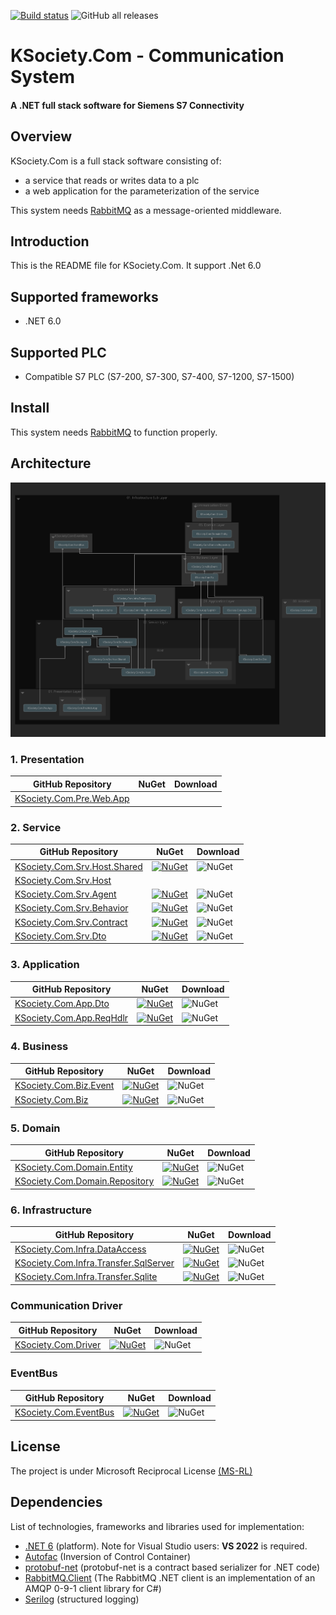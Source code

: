 [![Build status](https://ci.appveyor.com/api/projects/status/vw2wblpsxwihbuoo?svg=true)](https://ci.appveyor.com/project/maniglia/ksociety-com)
![GitHub all releases](https://img.shields.io/github/downloads/K-Society/KSociety.Com/total)
# KSociety.Com - Communication System
#### A .NET full stack software for Siemens S7 Connectivity

## Overview

KSociety.Com is a full stack software consisting of:
- a service that reads or writes data to a plc
- a web application for the parameterization of the service

This system needs [RabbitMQ](https://github.com/K-Society/KSociety.RabbitMQ.Install/releases) as a message-oriented middleware.

## Introduction

This is the README file for KSociety.Com. It support .Net 6.0

## Supported frameworks

+ .NET 6.0

## Supported PLC

+ Compatible S7 PLC (S7-200, S7-300, S7-400, S7-1200, S7-1500)

## Install

This system needs [RabbitMQ](https://github.com/K-Society/KSociety.RabbitMQ.Install/releases) to function properly.

## Architecture

![Image of Architecture](https://github.com/K-Society/KSociety.Com/blob/experimental/docs/Architecture_view_for_KSociety.Com.png)

### 1. Presentation
| GitHub Repository | NuGet | Download |
| ------------- | ------------- | ------------- |
| [KSociety.Com.Pre.Web.App](https://github.com/K-Society/KSociety.Com/tree/master/Src/01/01/Web/KSociety.Com.Pre.Web.App) |  |  |

### 2. Service
| GitHub Repository | NuGet | Download |
| ------------- | ------------- | ------------- |
| [KSociety.Com.Srv.Host.Shared](https://github.com/K-Society/KSociety.Com/tree/master/Src/01/02/Host/KSociety.Com.Srv.Host.Shared) | [![NuGet](https://img.shields.io/nuget/v/KSociety.Com.Srv.Host.Shared)](https://www.nuget.org/packages/KSociety.Com.Srv.Host.Shared) | ![NuGet](https://img.shields.io/nuget/dt/KSociety.Com.Srv.Host.Shared) |
| [KSociety.Com.Srv.Host](https://github.com/K-Society/KSociety.Com/tree/master/Src/01/02/Host/KSociety.Com.Srv.Host) |  |  |
| [KSociety.Com.Srv.Agent](https://github.com/K-Society/KSociety.Com/tree/master/Src/01/02/KSociety.Com.Srv.Agent) | [![NuGet](https://img.shields.io/nuget/v/KSociety.Com.Srv.Agent)](https://www.nuget.org/packages/KSociety.Com.Srv.Agent) | ![NuGet](https://img.shields.io/nuget/dt/KSociety.Com.Srv.Agent) |
| [KSociety.Com.Srv.Behavior](https://github.com/K-Society/KSociety.Com/tree/master/Src/01/02/KSociety.Com.Srv.Behavior) | [![NuGet](https://img.shields.io/nuget/v/KSociety.Com.Srv.Behavior)](https://www.nuget.org/packages/KSociety.Com.Srv.Behavior) | ![NuGet](https://img.shields.io/nuget/dt/KSociety.Com.Srv.Behavior) |
| [KSociety.Com.Srv.Contract](https://github.com/K-Society/KSociety.Com/tree/master/Src/01/02/KSociety.Com.Srv.Contract) | [![NuGet](https://img.shields.io/nuget/v/KSociety.Com.Srv.Contract)](https://www.nuget.org/packages/KSociety.Com.Srv.Contract) | ![NuGet](https://img.shields.io/nuget/dt/KSociety.Com.Srv.Contract) |
| [KSociety.Com.Srv.Dto](https://github.com/K-Society/KSociety.Com/tree/master/Src/01/02/KSociety.Com.Srv.Dto) | [![NuGet](https://img.shields.io/nuget/v/KSociety.Com.Srv.Dto)](https://www.nuget.org/packages/KSociety.Com.Srv.Dto) | ![NuGet](https://img.shields.io/nuget/dt/KSociety.Com.Srv.Dto) |

### 3. Application
| GitHub Repository | NuGet | Download |
| ------------- | ------------- | ------------- |
| [KSociety.Com.App.Dto](https://github.com/K-Society/KSociety.Com/tree/master/Src/01/03/KSociety.Com.App.Dto) | [![NuGet](https://img.shields.io/nuget/v/KSociety.Com.App.Dto)](https://www.nuget.org/packages/KSociety.Com.App.Dto) | ![NuGet](https://img.shields.io/nuget/dt/KSociety.Com.App.Dto) |
| [KSociety.Com.App.ReqHdlr](https://github.com/K-Society/KSociety.Com/tree/master/Src/01/03/KSociety.Com.App.ReqHdlr) | [![NuGet](https://img.shields.io/nuget/v/KSociety.Com.App.ReqHdlr)](https://www.nuget.org/packages/KSociety.Com.App.ReqHdlr) | ![NuGet](https://img.shields.io/nuget/dt/KSociety.Com.App.ReqHdlr) |

### 4. Business
| GitHub Repository | NuGet | Download |
| ------------- | ------------- | ------------- |
| [KSociety.Com.Biz.Event](https://github.com/K-Society/KSociety.Com/tree/master/Src/01/04/KSociety.Com.Biz.Event) | [![NuGet](https://img.shields.io/nuget/v/KSociety.Com.Biz.Event)](https://www.nuget.org/packages/KSociety.Com.Biz.Event) | ![NuGet](https://img.shields.io/nuget/dt/KSociety.Com.Biz.Event) |
| [KSociety.Com.Biz](https://github.com/K-Society/KSociety.Com/tree/master/Src/01/04/KSociety.Com.Biz) | [![NuGet](https://img.shields.io/nuget/v/KSociety.Com.Biz)](https://www.nuget.org/packages/KSociety.Com.Biz) | ![NuGet](https://img.shields.io/nuget/dt/KSociety.Com.Biz) |

### 5. Domain
| GitHub Repository | NuGet | Download |
| ------------- | ------------- | ------------- |
| [KSociety.Com.Domain.Entity](https://github.com/K-Society/KSociety.Com/tree/master/Src/01/05/KSociety.Com.Domain.Entity) | [![NuGet](https://img.shields.io/nuget/v/KSociety.Com.Domain.Entity)](https://www.nuget.org/packages/KSociety.Com.Domain.Entity) | ![NuGet](https://img.shields.io/nuget/dt/KSociety.Com.Domain.Entity) |
| [KSociety.Com.Domain.Repository](https://github.com/K-Society/KSociety.Com/tree/master/Src/01/05/KSociety.Com.Domain.Repository) | [![NuGet](https://img.shields.io/nuget/v/KSociety.Com.Domain.Repository)](https://www.nuget.org/packages/KSociety.Com.Domain.Repository) | ![NuGet](https://img.shields.io/nuget/dt/KSociety.Com.Domain.Repository) |

### 6. Infrastructure
| GitHub Repository | NuGet | Download |
| ------------- | ------------- | ------------- |
| [KSociety.Com.Infra.DataAccess](https://github.com/K-Society/KSociety.Com/tree/master/Src/01/06/KSociety.Com.Infra.DataAccess) | [![NuGet](https://img.shields.io/nuget/v/KSociety.Com.Infra.DataAccess)](https://www.nuget.org/packages/KSociety.Com.Infra.DataAccess) | ![NuGet](https://img.shields.io/nuget/dt/KSociety.Com.Infra.DataAccess) |
| [KSociety.Com.Infra.Transfer.SqlServer](https://github.com/K-Society/KSociety.Com/tree/master/Src/01/06/KSociety.Com.Infra.Transfer.SqlServer) | [![NuGet](https://img.shields.io/nuget/v/KSociety.Com.Infra.Transfer.SqlServer)](https://www.nuget.org/packages/KSociety.Com.Infra.Transfer.SqlServer) | ![NuGet](https://img.shields.io/nuget/dt/KSociety.Com.Infra.Transfer.SqlServer) |
| [KSociety.Com.Infra.Transfer.Sqlite](https://github.com/K-Society/KSociety.Com/tree/master/Src/01/06/KSociety.Com.Infra.Transfer.Sqlite) | [![NuGet](https://img.shields.io/nuget/v/KSociety.Com.Infra.Transfer.Sqlite)](https://www.nuget.org/packages/KSociety.Com.Infra.Transfer.Sqlite) | ![NuGet](https://img.shields.io/nuget/dt/KSociety.Com.Infra.Transfer.Sqlite) |

### Communication Driver
| GitHub Repository | NuGet | Download |
| ------------- | ------------- | ------------- |
| [KSociety.Com.Driver](https://github.com/K-Society/KSociety.Com/tree/master/Src/01/Communication/KSociety.Com.Driver) | [![NuGet](https://img.shields.io/nuget/v/KSociety.Com.Driver)](https://www.nuget.org/packages/KSociety.Com.Driver) | ![NuGet](https://img.shields.io/nuget/dt/KSociety.Com.Driver) |


### EventBus
| GitHub Repository | NuGet | Download |
| ------------- | ------------- | ------------- |
| [KSociety.Com.EventBus](https://github.com/K-Society/KSociety.Com/tree/master/Src/01/KSocietyComEventBus/KSociety.Com.EventBus) | [![NuGet](https://img.shields.io/nuget/v/KSociety.Com.EventBus)](https://www.nuget.org/packages/KSociety.Com.EventBus/) | ![NuGet](https://img.shields.io/nuget/dt/KSociety.Com.EventBus) |

## License
The project is under Microsoft Reciprocal License [(MS-RL)](http://www.opensource.org/licenses/MS-RL)

## Dependencies

List of technologies, frameworks and libraries used for implementation:

- [.NET 6](https://dotnet.microsoft.com/download/dotnet/6.0) (platform). Note for Visual Studio users: **VS 2022** is required.
- [Autofac](https://autofac.org/) (Inversion of Control Container)
- [protobuf-net](https://github.com/protobuf-net/protobuf-net) (protobuf-net is a contract based serializer for .NET code)
- [RabbitMQ.Client](https://www.rabbitmq.com/dotnet.html) (The RabbitMQ .NET client is an implementation of an AMQP 0-9-1 client library for C#)
- [Serilog](https://serilog.net/) (structured logging)